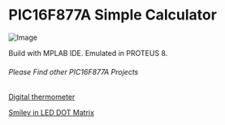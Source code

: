 # PIC16F877A Simple Calculator

 ![Image](https://raw.githubusercontent.com/arjunsk/pic16f877a-calculator/master/screenshot/1.png)

Build with MPLAB IDE.
Emulated in PROTEUS 8.

###### Please Find other PIC16F877A Projects

[Digital thermometer](https://github.com/arjunsk/pic16f877a-thermometer)

[Smiley in LED DOT Matrix](https://github.com/arjunsk/pic16f877a-led-dot-matrix)
